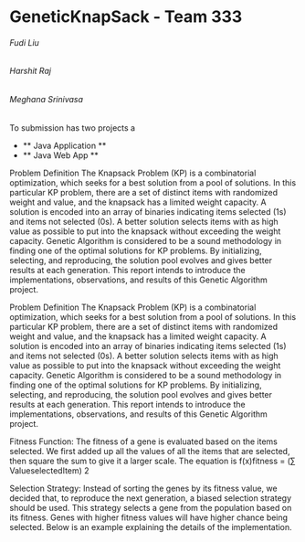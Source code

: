 # GeneticKnapSack - Team 333
###### Fudi Liu
###### Harshit Raj
###### Meghana Srinivasa

To submission has two projects a 
- ** Java Application ** 
- ** Java Web App **

Problem Definition
The Knapsack Problem (KP) is a combinatorial optimization, which seeks for a best solution
from a pool of solutions. In this particular KP problem, there are a set of distinct items with
randomized weight and value, and the knapsack has a limited weight capacity. A solution is
encoded into an array of binaries indicating items selected (1s) and items not selected (0s). A
better solution selects items with as high value as possible to put into the knapsack without
exceeding the weight capacity. Genetic Algorithm is considered to be a sound methodology in
finding one of the optimal solutions for KP problems. By initializing, selecting, and reproducing,
the solution pool evolves and gives better results at each generation. This report intends to
introduce the implementations, observations, and results of this Genetic Algorithm project.


Problem Definition
The Knapsack Problem (KP) is a combinatorial optimization, which seeks for a best solution
from a pool of solutions. In this particular KP problem, there are a set of distinct items with
randomized weight and value, and the knapsack has a limited weight capacity. A solution is
encoded into an array of binaries indicating items selected (1s) and items not selected (0s). A
better solution selects items with as high value as possible to put into the knapsack without
exceeding the weight capacity. Genetic Algorithm is considered to be a sound methodology in
finding one of the optimal solutions for KP problems. By initializing, selecting, and reproducing,
the solution pool evolves and gives better results at each generation. This report intends to
introduce the implementations, observations, and results of this Genetic Algorithm project.

Fitness Function: The fitness of a gene is evaluated based on the items selected. We first added
up all the values of all the items that are selected, then square the sum to give it a larger scale.
The equation is f(x)fitness = (∑ ValueselectedItem)
2

Selection Strategy: Instead of sorting the genes by its fitness value, we decided that, to reproduce
the next generation, a biased selection strategy should be used. This strategy selects a gene from
the population based on its fitness. Genes with higher fitness values will have higher chance
being selected. Below is an example explaining the details of the implementation.
